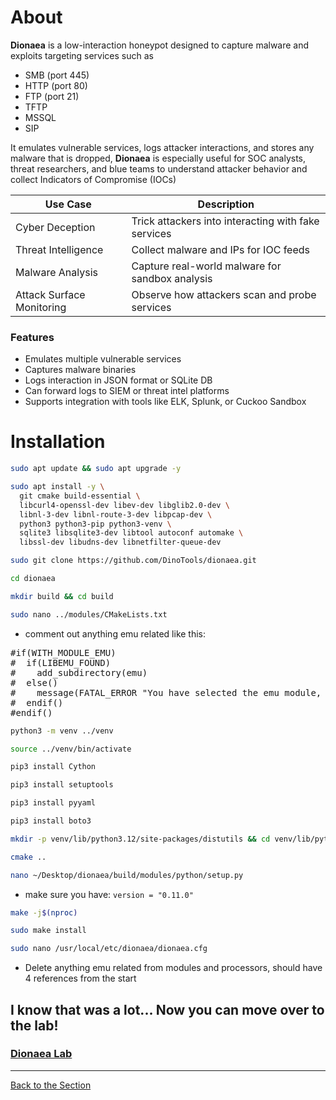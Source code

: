 # About
**Dionaea** is a low-interaction honeypot designed to capture malware and exploits targeting services such as
- SMB (port 445)
- HTTP (port 80)
- FTP (port 21)
- TFTP
- MSSQL
- SIP

It emulates vulnerable services, logs attacker interactions, and stores any malware that is dropped, **Dionaea** is especially useful for SOC analysts, threat researchers, and blue teams to understand attacker behavior and collect Indicators of Compromise (IOCs)

| Use Case  | Description |
| ------------- | ------------- |
| Cyber Deception  | Trick attackers into interacting with fake services |
| Threat Intelligence | Collect malware and IPs for IOC feeds |
| Malware Analysis | Capture real-world malware for sandbox analysis |
| Attack Surface Monitoring | Observe how attackers scan and probe services |

### Features
- Emulates multiple vulnerable services
- Captures malware binaries
- Logs interaction in JSON format or SQLite DB
- Can forward logs to SIEM or threat intel platforms
- Supports integration with tools like ELK, Splunk, or Cuckoo Sandbox

# Installation
```bash
sudo apt update && sudo apt upgrade -y
```

```bash
sudo apt install -y \
  git cmake build-essential \
  libcurl4-openssl-dev libev-dev libglib2.0-dev \
  libnl-3-dev libnl-route-3-dev libpcap-dev \
  python3 python3-pip python3-venv \
  sqlite3 libsqlite3-dev libtool autoconf automake \
  libssl-dev libudns-dev libnetfilter-queue-dev
  ```

```bash
sudo git clone https://github.com/DinoTools/dionaea.git
``` 
```bash
cd dionaea
```
```bash
mkdir build && cd build
```
```bash
sudo nano ../modules/CMakeLists.txt
``` 
- comment out anything emu related like this:
<pre>#if(WITH_MODULE_EMU)
#  if(LIBEMU_FOUND)
#    add_subdirectory(emu)
#  else()
#    message(FATAL_ERROR "You have selected the emu module, but libemu could not be found")
#  endif()
#endif()
</pre>

```bash
python3 -m venv ../venv
```
```bash
source ../venv/bin/activate
```
```bash
pip3 install Cython
```
```bash
pip3 install setuptools
```
```bash
pip3 install pyyaml
```
```bash
pip3 install boto3
```
```bash
mkdir -p venv/lib/python3.12/site-packages/distutils && cd venv/lib/python3.12/site-packages/distutils && for f in __init__ archive_util cmd config core debug dep_util dir_util dist errors extension fancy_getopt file_util log spawn util; do curl -sLO https://raw.githubusercontent.com/python/cpython/3.10/Lib/distutils/$f.py; done
```

```bash
cmake ..
```
```bash
nano ~/Desktop/dionaea/build/modules/python/setup.py
``` 
- make sure you have: `version = "0.11.0"`
```bash
make -j$(nproc)
```
```bash
sudo make install
```
```bash
sudo nano /usr/local/etc/dionaea/dionaea.cfg
```
 - Delete anything emu related from modules and processors, should have 4 references from the start

## I know that was a lot... Now you can move over to the lab!
### [Dionaea Lab](/courseFiles/Section_07-deceptionSystems/dionaeaLab.md)

---
[Back to the Section](/courseFiles/Section_07-deceptionSystems/deceptionSystems.md)

